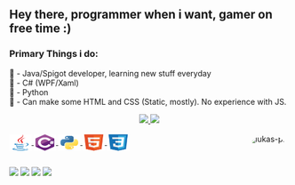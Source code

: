 
## Hey there, programmer when i want, gamer on free time :)
### Primary Things i do:
📗 - Java/Spigot developer, learning new stuff everyday  
📘 - C# (WPF/Xaml)     
📒 - Python  
📙 - Can make some HTML and CSS (Static, mostly). No experience with JS.  
<div align="center">
  <a href="https://github.com/imlukas">
  <img height="180em" src="https://github-readme-stats.vercel.app/api?username=imlukas&show_icons=true&theme=jolly&include_all_commits=true&count_private=true"/>
  <img height="180em" src="https://github-readme-stats.vercel.app/api/top-langs/?username=imlukas&layout=compact&langs_count=7&theme=jolly"/>
</div>
<div style="display: inline_block"><br>
  <img align="center" alt="lukas-Csharp" height="30" width="40" src="https://raw.githubusercontent.com/devicons/devicon/master/icons/java/java-original.svg">
   <img align="center" alt="lukas-java" height="30" width="40" src="https://raw.githubusercontent.com/devicons/devicon/master/icons/csharp/csharp-original.svg">
  <img align="center" alt="lukas-Python" height="30" width="40" src="https://raw.githubusercontent.com/devicons/devicon/master/icons/python/python-original.svg">
    <img align="center" alt="lukas-Python" height="30" width="40" src="https://raw.githubusercontent.com/devicons/devicon/master/icons/html5/html5-original.svg">
  <img align="center" alt="lukas-Python" height="30" width="40" src="https://raw.githubusercontent.com/devicons/devicon/master/icons/css3/css3-original.svg">
  
  <img align="right" alt="lukas-pic" height="150" style="border-radius:50px;" src="https://cdn.discordapp.com/avatars/242337261629210626/27ac7525850c68767cc17ef647c778ee.png?size=4096">
</div>
  
  ##
 
<div> 
  <a href="https://instagram.com/supitslukas" target="_blank"><img src="https://img.shields.io/badge/-Instagram-%23E4405F?style=for-the-badge&logo=instagram&logoColor=white" target="_blank"></a>
 	<a href="https://www.twitch.tv/imkoala__" target="_blank"><img src="https://img.shields.io/badge/Twitch-9146FF?style=for-the-badge&logo=twitch&logoColor=white" target="_blank"></a>
 <a href="" target="_blank"><img src="https://img.shields.io/badge/Discord-7289DA?style=for-the-badge&logo=discord&logoColor=white" target="_blank"></a> 
  <a href = "mailto:lppinheiro1234@gmail.com"><img src="https://img.shields.io/badge/-Gmail-%23333?style=for-the-badge&logo=gmail&logoColor=white" target="_blank"></a>
 
</div>
